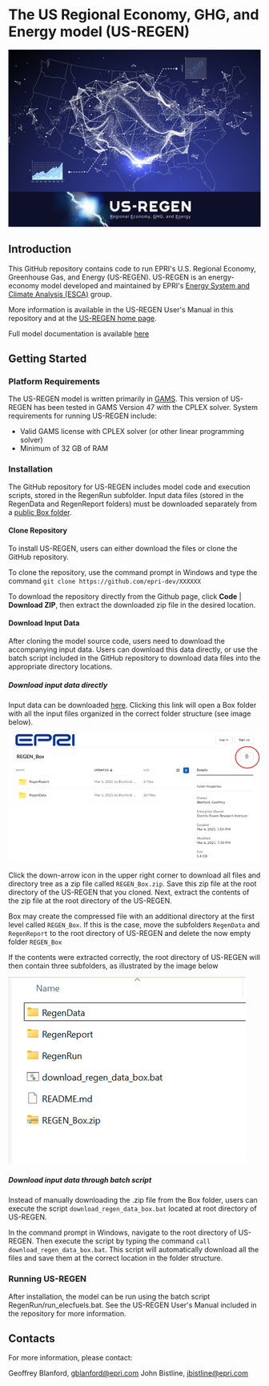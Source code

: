 # The US **R**egional **E**conomy, **G**HG, and **En**ergy model (**US-REGEN**)

![Image of REGEN Logo](images/REGEN_logo.png)

## Introduction 
This GitHub repository contains code to run EPRI's U.S. Regional Economy, Greenhouse Gas, and Energy (US-REGEN). US-REGEN is an energy-economy model developed and maintained by EPRI's [Energy System and Climate Analysis (ESCA)](https://esca.epri.com/) group. 

More information is available in the US-REGEN User's Manual in this repository and at the [US-REGEN home page](https://esca.epri.com/usregen).

Full model documentation is available [here](https://us-regen-docs.epri.com/)

## Getting Started


### Platform Requirements

The US-REGEN model is written primarily in [GAMS](https://www.gams.com). This version of US-REGEN has been tested in GAMS Version 47 with the CPLEX solver. System requirements for running US-REGEN include:  

- Valid GAMS license with CPLEX solver (or other linear programming solver)
- Minimum of 32 GB of RAM


### Installation

The GitHub repository for US-REGEN includes model code and execution scripts, stored in the RegenRun subfolder.  Input data files (stored in the RegenData and RegenReport folders) must be downloaded separately from a [public Box folder](https://epri.box.com/s/c97ncbyc7wvezs8239mjcafln9629w3g).


#### Clone Repository

To install US-REGEN, users can either download the files or clone the GitHub repository.

To clone the repository, use the command prompt in Windows and type the command `git clone https://github.com/epri-dev/XXXXXX`

To download the repository directly from the Github page, click **Code** | **Download ZIP**, then extract the downloaded zip file in the desired location.


#### Download Input Data

After cloning the model source code, users need to download the accompanying input data. Users can download this data directly, or use the batch script included in the GitHub repository to download data files into the appropriate directory locations.


##### Download input data directly

Input data can be downloaded [here](https://epri.box.com/s/c97ncbyc7wvezs8239mjcafln9629w3g). Clicking this link will open a Box folder with all the input files organized in the correct folder structure (see image below).

![](images/box_folder_1b_small.png)

Click the down-arrow icon in the upper right corner to download all files and directory tree as a zip file called `REGEN_Box.zip`. Save this zip file at the root directory of the US-REGEN that you cloned. Next, extract the contents of the zip file at the root directory of the US-REGEN.

Box may create the compressed file with an additional directory at the first level called `REGEN_Box`. If this is the case, move the subfolders `RegenData` and `RegenReport` to the root directory of US-REGEN and delete the now empty folder `REGEN_Box`

If the contents were extracted correctly, the root directory of US-REGEN will then contain three subfolders, as illustrated by the image below

![](images/regen_folders_extracted.png)


#####  Download input data through batch script

Instead of manually downloading the .zip file from the Box folder, users can execute the script `download_regen_data_box.bat` located at root directory of US-REGEN.

In the command prompt in Windows, navigate to the root directory of US-REGEN. Then execute the script by typing the command `call download_regen_data_box.bat`. This script will automatically download all the files and save them at the correct location in the folder structure.


### Running US-REGEN

After installation, the model can be run using the batch script RegenRun/run_elecfuels.bat.  See the US-REGEN User's Manual included in the repository for more information.


## Contacts

For more information, please contact:

Geoffrey Blanford, [gblanford@epri.com](mailto:gblanford@epri.com)
John Bistline, [jbistline@epri.com](mailto:jbistline@epri.com)
